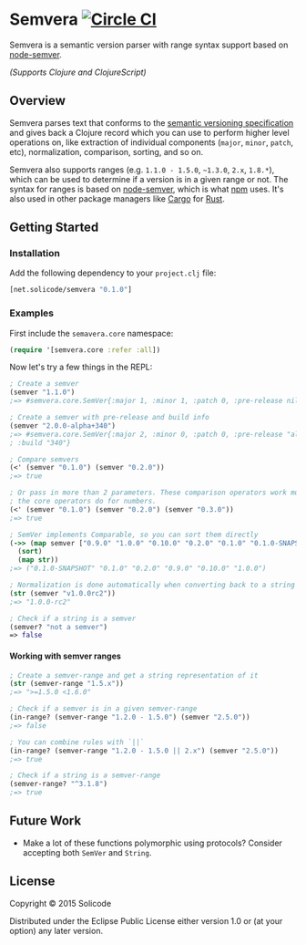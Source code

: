 Semvera [![Circle CI](https://circleci.com/gh/solicode/semvera.svg?style=svg)](https://circleci.com/gh/solicode/semvera)
=======

Semvera is a semantic version parser with range syntax support based on [node-semver](https://github.com/npm/node-semver).

*(Supports Clojure and ClojureScript)*

Overview
--------

Semvera parses text that conforms to the [semantic versioning specification](http://semver.org/) and gives back a Clojure record which you can use to perform higher level operations on, like extraction of individual components (`major`, `minor`, `patch`, etc), normalization, comparison, sorting, and so on.

Semvera also supports ranges (e.g. `1.1.0 - 1.5.0`, `~1.3.0`, `2.x`, `1.8.*`), which can be used to determine if a version is in a given range or not. The syntax for ranges is based on [node-semver](https://github.com/npm/node-semver), which is what [npm](https://www.npmjs.com) uses. It's also used in other package managers like [Cargo](https://github.com/rust-lang/cargo) for [Rust](http://www.rust-lang.org).

Getting Started
---------------

### Installation

Add the following dependency to your `project.clj` file:

```clojure
[net.solicode/semvera "0.1.0"]
```

### Examples

First include the `semavera.core` namespace:

```clojure
(require '[semvera.core :refer :all])
```

Now let's try a few things in the REPL:

```clojure
; Create a semver
(semver "1.1.0")
;=> #semvera.core.SemVer{:major 1, :minor 1, :patch 0, :pre-release nil, :build nil}

; Create a semver with pre-release and build info
(semver "2.0.0-alpha+340")
;=> #semvera.core.SemVer{:major 2, :minor 0, :patch 0, :pre-release "alpha",
; :build "340"}

; Compare semvers
(<' (semver "0.1.0") (semver "0.2.0"))
;=> true

; Or pass in more than 2 parameters. These comparison operators work much like
; the core operators do for numbers.
(<' (semver "0.1.0") (semver "0.2.0") (semver "0.3.0"))
;=> true

; SemVer implements Comparable, so you can sort them directly
(->> (map semver ["0.9.0" "1.0.0" "0.10.0" "0.2.0" "0.1.0" "0.1.0-SNAPSHOT"])
  (sort)
  (map str))
;=> ("0.1.0-SNAPSHOT" "0.1.0" "0.2.0" "0.9.0" "0.10.0" "1.0.0")

; Normalization is done automatically when converting back to a string
(str (semver "v1.0.0rc2"))
;=> "1.0.0-rc2"

; Check if a string is a semver
(semver? "not a semver")
=> false
```

#### Working with semver ranges

```clojure
; Create a semver-range and get a string representation of it
(str (semver-range "1.5.x"))
;=> ">=1.5.0 <1.6.0"

; Check if a semver is in a given semver-range
(in-range? (semver-range "1.2.0 - 1.5.0") (semver "2.5.0"))
;=> false

; You can combine rules with `||`
(in-range? (semver-range "1.2.0 - 1.5.0 || 2.x") (semver "2.5.0"))
;=> true

; Check if a string is a semver-range
(semver-range? "^3.1.8")
;=> true
```

Future Work
-----------

- Make a lot of these functions polymorphic using protocols? Consider accepting both `SemVer` and `String`.

License
-------

Copyright © 2015 Solicode

Distributed under the Eclipse Public License either version 1.0 or (at
your option) any later version.
